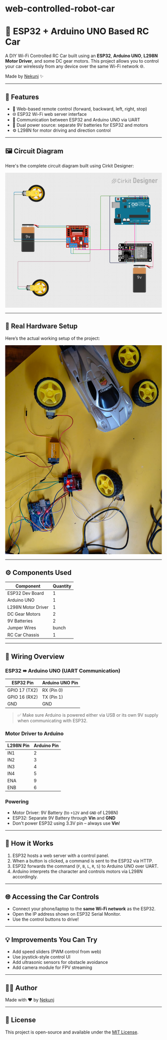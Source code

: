 # web-controlled-robot-car
# 🚗 ESP32 + Arduino UNO Based RC Car

A DIY Wi-Fi Controlled RC Car built using an **ESP32**, **Arduino UNO**, **L298N Motor Driver**, and some DC gear motors. This project allows you to control your car wirelessly from any device over the same Wi-Fi network 🌐.

Made by [Nekunj](https://github.com/nekunj44) ✨

---

## 🔧 Features

- 📱 Web-based remote control (forward, backward, left, right, stop)
- 🌐 ESP32 Wi-Fi web server interface
- 🔁 Communication between ESP32 and Arduino UNO via UART
- 🔌 Dual power source: separate 9V batteries for ESP32 and motors
- ⚙️ L298N for motor driving and direction control

---

## 🖼️ Circuit Diagram

Here's the complete circuit diagram built using Cirkit Designer:

![Circuit Diagram](./project_circuit.png)

---

## 📸 Real Hardware Setup

Here’s the actual working setup of the project:

![Real Setup](./project_photo.jpg)

---

## ⚙️ Components Used

| Component         | Quantity |
|-------------------|----------|
| ESP32 Dev Board   | 1        |
| Arduino UNO       | 1        |
| L298N Motor Driver| 1        |
| DC Gear Motors    | 2        |
| 9V Batteries      | 2        |
| Jumper Wires      | bunch    |
| RC Car Chassis    | 1        |

---

## 📡 Wiring Overview

### ESP32 ⬌ Arduino UNO (UART Communication)

| ESP32 Pin     | Arduino UNO Pin |
|---------------|-----------------|
| GPIO 17 (TX2) | RX (Pin 0)      |
| GPIO 16 (RX2) | TX (Pin 1)      |
| GND           | GND             |

> ✅ Make sure Arduino is powered either via USB or its own 9V supply when communicating with ESP32.

### Motor Driver to Arduino

| L298N Pin | Arduino Pin |
|-----------|-------------|
| IN1       | 2           |
| IN2       | 3           |
| IN3       | 4           |
| IN4       | 5           |
| ENA       | 9           |
| ENB       | 6           |

### Powering

- Motor Driver: 9V Battery (to `+12V` and `GND` of L298N)
- ESP32: Separate 9V Battery through **Vin** and **GND**
- Don't power ESP32 using 3.3V pin – always use **Vin**!

---

## 🧠 How it Works

1. ESP32 hosts a web server with a control panel.
2. When a button is clicked, a command is sent to the ESP32 via HTTP.
3. ESP32 forwards the command (`F`, `B`, `L`, `R`, `S`) to Arduino UNO over UART.
4. Arduino interprets the character and controls motors via L298N accordingly.

---

## 🌐 Accessing the Car Controls

- Connect your phone/laptop to the **same Wi-Fi network** as the ESP32.
- Open the IP address shown on ESP32 Serial Monitor.
- Use the control buttons to drive!

---

## 💡 Improvements You Can Try

- Add speed sliders (PWM control from web)
- Use joystick-style control UI
- Add ultrasonic sensors for obstacle avoidance
- Add camera module for FPV streaming

---

## 🙋‍♂️ Author

Made with ❤️ by [Nekunj](https://github.com/nekunj44)

---

## 📄 License

This project is open-source and available under the [MIT License](LICENSE).


